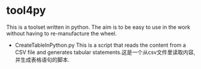 # tool4py

This is a toolset written in python. The aim is to be easy to use in the work without having to re-manufacture the wheel.

- CreateTableInPython.py   This is a script that reads the content from a CSV file and generates tabular statements.这是一个从csv文件里读取内容,并生成表格语句的脚本.

